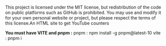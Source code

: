 This project is licensed under the MIT license, but redistribution of the code on public platforms such as GitHub is prohibited. You may use and modify it for your own personal website or project, but please respect the terms of this license.An HTML site to get YouTube counters

**You must have VITE and pnpm :**
pnpm : npm install -g pnpm@latest-10
vite : pnpm i
